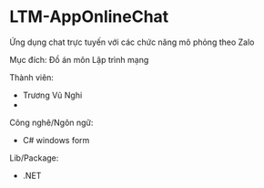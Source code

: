 # LTM-AppOnlineChat
Ứng dụng chat trực tuyến với các chức năng mô phỏng theo Zalo

Mục đích: Đồ án môn Lập trình mạng

Thành viên:
  - Trương Vũ Nghi
  - 
  
Công nghê/Ngôn ngữ:
  - C# windows form
  
 Lib/Package:
  - .NET
